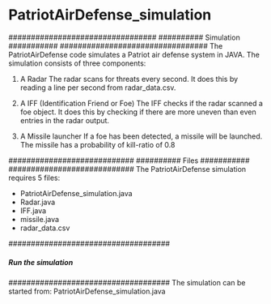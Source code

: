 # PatriotAirDefense_simulation

#################################
########## Simulation ###########
#################################
The PatriotAirDefense code simulates a Patriot air defense system in JAVA.
The simulation consists of three components:
1. A Radar
  The radar scans for threats every second.
  It does this by reading a line per second from radar_data.csv.

2. A IFF (Identification Friend or Foe)
  The IFF checks if the radar scanned a foe object.
  It does this by checking if there are more uneven than even entries in the radar output.

3. A Missile launcher
  If a foe has been detected, a missile will be launched.
  The missile has a probability of kill-ratio of 0.8


############################
########## Files ###########
############################
The PatriotAirDefense simulation requires 5 files:
 - PatriotAirDefense_simulation.java
 - Radar.java
 - IFF.java
 - missile.java
 - radar_data.csv


####################################
##### Run the simulation ###########
####################################
The simulation can be started from: PatriotAirDefense_simulation.java
